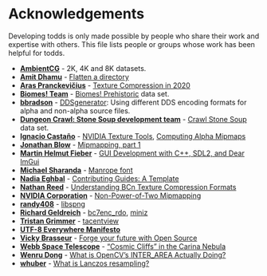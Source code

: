 # Acknowledgements

Developing todds is only made possible by people who share their work and expertise with others. This file lists people or groups whose work has been helpful for todds.

* **[AmbientCG](https://ambientcg.com/)** - 2K, 4K and 8K datasets.
* **[Amit Dhamu](https://amitd.co/)** - [Flatten a directory](https://amitd.co/code/python/flatten-a-directory)
* **[Aras Pranckevičius](https://aras-p.info)** - [Texture Compression in 2020](https://aras-p.info/blog/2020/12/08/Texture-Compression-in-2020)
* **[Biomes! Team](https://github.com/biomes-team/)** - [Biomes! Prehistoric](https://github.com/biomes-team/BiomesPrehistoric) data set.
* **[bbradson](https://github.com/bbradson)** - [DDSgenerator](https://github.com/bbradson/DDSgenerator): Using different DDS encoding formats for alpha and non-alpha source files.
* **[Dungeon Crawl: Stone Soup development team](https://github.com/crawl/)** - [Crawl Stone Soup](https://github.com/crawl/tiles) data set.
* **[Ignacio Castaño](http://www.ludicon.com/castano/blog/)** - [NVIDIA Texture Tools](https://github.com/castano/nvidia-texture-tools), [Computing Alpha Mipmaps](http://www.ludicon.com/castano/blog/articles/computing-alpha-mipmaps/)
* **[Jonathan Blow](http://number-none.com/blow/index.html)** - [Mipmapping, part 1](http://number-none.com/product/Mipmapping,%20Part%201/index.html)
* **[Martin Helmut Fieber](https://martin-fieber.de)** - [GUI Development with C++, SDL2, and Dear ImGui](https://martin-fieber.de/blog/gui-development-with-cpp-sdl2-and-dear-imgui)
* **[Michael Sharanda](https://www.gent.media/about)** - [Manrope font](https://www.gent.media/manrope)
* **[Nadia Eghbal](https://github.com/nayafia)** - [Contributing Guides: A Template](https://github.com/nayafia/contributing-template)
* **[Nathan Reed](https://www.reedbeta.com/about/)** - [Understanding BCn Texture Compression Formats](https://www.reedbeta.com/blog/understanding-bcn-texture-compression-formats/)
* **[NVIDIA Corporation](https://www.nvidia.com)** - [Non-Power-of-Two Mipmapping](http://nvidia.com/object/np2_mipmapping.html)
* **[randy408](https://github.com/randy408)** - [libspng](https://libspng.org)
* **[Richard Geldreich](https://richg42.blogspot.com)** - [bc7enc_rdo](https://github.com/richgel999/bc7enc_rdo), [miniz](https://github.com/richgel999/miniz)
* **[Tristan Grimmer](http://upperboundsinteractive.com/)** - [tacentview](https://github.com/bluescan/tacentview)
* **[UTF-8 Everywhere Manifesto](http://utf8everywhere.org)**
* **[Vicky Brasseur](https://www.vmbrasseur.com)** - [Forge your future with Open Source](https://pragprog.com/titles/vbopens/forge-your-future-with-open-source)
* **[Webb Space Telescope](https://webbtelescope.org/)** - [“Cosmic Cliffs” in the Carina Nebula](https://webbtelescope.org/contents/media/images/2022/031/01G77PKB8NKR7S8Z6HBXMYATGJ)
* **[Wenru Dong](https://medium.com/@wenrudong)** - [What is OpenCV’s INTER_AREA Actually Doing?](https://medium.com/@wenrudong/what-is-opencvs-inter-area-actually-doing-282a626a09b3)
* **[whuber](https://gis.stackexchange.com/users/664/whuber)** - [What is Lanczos resampling?](https://gis.stackexchange.com/questions/10931/what-is-lanczos-resampling-useful-for-in-a-spatial-context)
